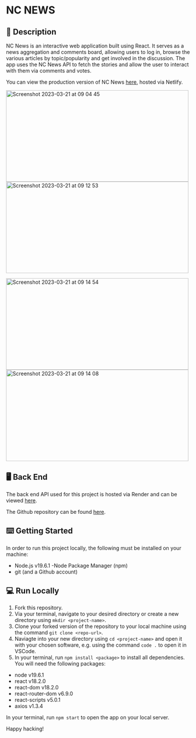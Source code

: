 # NC NEWS 

## 📝  Description 

NC News is an interactive web application built using React. It serves as a news aggregation and comments board, allowing users to log in, browse the various articles by topic/popularity and get involved in the discussion. The app uses the NC News API to fetch the stories and allow the user to interact with them via comments and votes.

You can view the production version of NC News [here](https://nc-news-lb.netlify.app/), hosted via Netlify.

<img width="500" height="250" alt="Screenshot 2023-03-21 at 09 04 45" src="https://user-images.githubusercontent.com/118462248/226560973-ab377ecf-0902-4413-a6f4-e4b7f056d54b.png"> <img width="500" height="250" alt="Screenshot 2023-03-21 at 09 12 53" src="https://user-images.githubusercontent.com/118462248/226562839-3055ebd4-1931-48b0-b3f9-ec4f75620aea.png">

<img width="500" height="250" alt="Screenshot 2023-03-21 at 09 14 54" src="https://user-images.githubusercontent.com/118462248/226563422-fb33ff2f-090f-4601-b6be-1cb7c676e455.png"> <img width="500" height="250" alt="Screenshot 2023-03-21 at 09 14 08" src="https://user-images.githubusercontent.com/118462248/226563419-fe24e57b-bc45-4363-a796-1c46e658b31d.png"> 



## 🖥️  Back End 

The back end API used for this project is hosted via Render and can be viewed [here](https://nc-news-81lq.onrender.com/api).

The Github repository can be found [here](https://github.com/leahbanks/BE_nc_news).

## ⌨️  Getting Started 

In order to run this project locally, the following must be installed on your machine:

 * Node.js v19.6.1 -Node Package Manager (npm) 
 * git (and a Github account)

## 💻  Run Locally

1. Fork this repository.
2. Via your terminal, navigate to your desired directory or create a new directory using `mkdir <project-name>`. 
3. Clone your forked version of the repository to your local machine using the command `git clone <repo-url>`.
3. Naviagte into your new directory using `cd <project-name>` and open it with your chosen software, e.g. using the command `code .` to open it in VSCode.
4. In your terminal, run `npm install <package>` to install all dependencies. You will need the following packages:

* node v19.6.1
* react v18.2.0
* react-dom v18.2.0
* react-router-dom v6.9.0
* react-scripts v5.0.1
* axios v1.3.4

In your terminal, run `npm start` to open the app on your local server.

Happy hacking!
